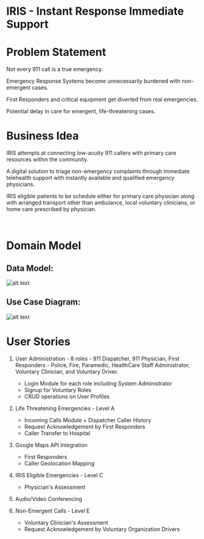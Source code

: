 # IRIS - Instant Response Immediate Support

# Problem Statement
Not every 911 call is a true emergency.

Emergency Response Systems become unnecessarily burdened with non-emergent cases.

First Responders and critical equipment get diverted from real emergencies.

Potential delay in care for emergent, life-threatening cases.

# Business Idea

IRIS attempts at connecting low-acuity 911 callers with primary care resources within the community.

A digital solution to triage non-emergency complaints through immediate telehealth support with instantly available and qualified emergency physicians.

IRIS eligible patients to be schedule either for primary care physician along with arranged transport other than ambulance, local voluntary clinicians, or home care prescribed by physician.

<br>

# Domain Model

## Data Model: 
![alt text](https://github.com/neu-mis-info6150-spring-2022/final-project-iris/blob/main/Resources/Diagrams/Ecosystem_Model.png?raw=true) <br>
## Use Case Diagram: 
![alt text](https://github.com/neu-mis-info6150-spring-2022/final-project-iris/blob/main/Resources/Diagrams/IRIS%20Use%20case%20diagram.png?raw=true)

# User Stories
1. User Administration - 8 roles - 911 Dispatcher, 911 Physician, First Responders - Police, Fire, Paramedic, HealthCare Staff Administrator, Voluntary Clinician, and Voluntary Driver.
	- Login Module for each role including System Administrator
    - Signup for Voluntary Roles
	- CRUD operations on User Profiles

2. Life Threatening Emergencies - Level A
	- Incoming Calls Module + Dispatcher Caller History
    - Request Acknowledgement by First Responders
	- Caller Transfer to Hospital

3. Google Maps API Integration
	- First Responders
	- Caller Geolocation Mapping

4. IRIS Eligible Emergencies - Level C
	- Physician's Assessment

5. Audio/Video Conferencing

6. Non-Emergent Calls - Level E
	- Voluntary Clinician's Assessment
    - Request Acknowledgement by Voluntary Organization Drivers
